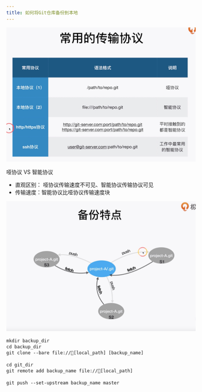 ```yaml
---
title: 如何将Git仓库备份到本地
---
```


![](pic/001.jpg)

哑协议 VS 智能协议

* 直观区别： 哑协议传输速度不可见、智能协议传输协议可见
* 传输速度：智能协议比哑协议传输速度块

![](pic/002.jpg)

```shell
mkdir backup_dir
cd backup_dir
git clone --bare file://[local_path] [backup_name]

cd git_dir
git remote add backup_name file://[local_path]

git push --set-upstream backup_name master
```
